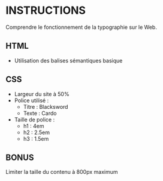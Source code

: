 # INSTRUCTIONS
Comprendre le fonctionnement de la typographie sur le Web.

## HTML
- Utilisation des balises sémantiques basique

## CSS
- Largeur du site à 50%
- Police utilisé :
    - Titre : Blacksword
    - Texte : Cardo
- Taille de police :
    - h1 : 4em
    - h2 : 2.5em
    - h3 : 1.5em

## BONUS
Limiter la taille du contenu à 800px maximum
